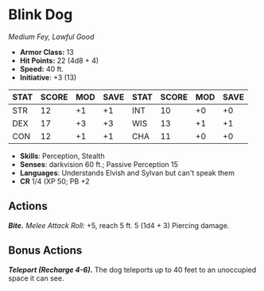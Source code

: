# Blink Dog

*Medium Fey, Lawful Good*

- **Armor Class:** 13
- **Hit Points:** 22 (4d8 + 4)
- **Speed:** 40 ft.
- **Initiative**: +3 (13)

|STAT|SCORE|MOD|SAVE|STAT|SCORE|MOD|SAVE|
| --- | --- | --- | ---- |---| --- | --- | ---- |
| STR | 12 | +1 | +1 | INT | 10 | +0 | +0 |
| DEX | 17 | +3 | +3 | WIS | 13 | +1 | +1 |
| CON | 12 | +1 | +1 | CHA | 11 | +0 | +0 |

- **Skills**: Perception, Stealth
- **Senses**: darkvision 60 ft.; Passive Perception 15
- **Languages**: Understands Elvish and Sylvan but can't speak them
- **CR** 1/4 (XP 50; PB +2

## Actions

***Bite.*** *Melee Attack Roll:* +5, reach 5 ft. 5 (1d4 + 3) Piercing damage.


## Bonus Actions

***Teleport (Recharge 4-6).*** The dog teleports up to 40 feet to an unoccupied space it can see.

